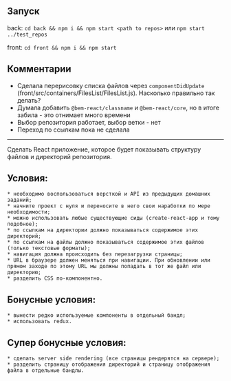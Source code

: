 ## Запуск 

back: `cd back && npm i && npm start <path to repos>` или `npm start ../test_repos`

front: `cd front && npm i && npm start`

## Комментарии

* Сделала перерисовку списка файлов через `componentDidUpdate` (front/src/containers/FilesList/FilesList.js). Насколько правильно так делать?
* Думала добавить `@bem-react/classname` и `@bem-react/core`, но в итоге забила - это отнимает много времени
* Выбор репозитория работает, выбор ветки - нет
* Переход по ссылкам пока не сделала

---

Сделать React приложение, которое будет показывать структуру файлов и директорий репозитория.

## Условия:

    * необходимо воспользоваться версткой и API из предыдущих домашних заданий;
    * начните проект с нуля и переносите в него свои наработки по мере необходимости;
    * можно использовать любые существующие сиды (create-react-app и тому подобное);
    * по ссылкам на директории должно показываться содержимое этих директорий;
    * по ссылкам на файлы должно показываться содержимое этих файлов (только текстовые форматы);
    * навигация должна происходить без перезагрузки страницы;
    * URL в браузере должен меняться при навигации. При обновлении или прямом заходе по этому URL мы должны попадать в тот же файл или директорию;
    * разделить CSS по-компонентно.

## Бонусные условия:

    * вынести редко используемые компоненты в отдельный бандл;
    * использовать redux.

## Супер бонусные условия:

    * сделать server side rendering (все страницы рендерятся на сервере);
    * разделить страницу отображения директорий и страницу отображения файла в отдельные бандлы.

